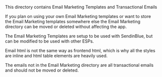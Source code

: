 This directory contains Email Marketing Templates and Transactional Emails

If you plan on using your own Email Marketing templates or want to store
the Email Marketing templates somewhere else the Email Marketing
directory can be moved or deleted without affecting the app.

The Email Marketing Templates are setup to be used with SendinBlue, but can be modified
to be used with other ESPs.

Email html is not the same way as frontend html, which is why
all the styles are inline and html table elements are heavily used.

The emails not in the Email Marketing directory are all transactional
emails and should not be moved or deleted.
